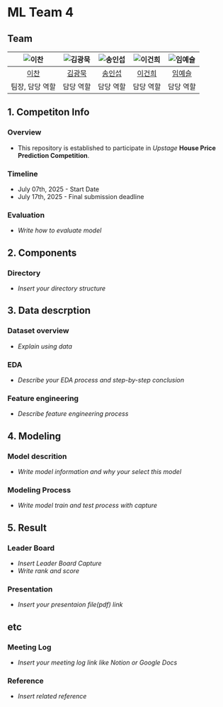 # ML Team 4

## Team

| ![이찬](https://avatars.githubusercontent.com/u/100181857?v=4) | ![김광묵](https://avatars.githubusercontent.com/u/20352532?v=4) | ![송인섭](https://avatars.githubusercontent.com/u/22423127?v=4) | ![이건희](https://avatars.githubusercontent.com/u/213379929?v=4) | ![임예슬](https://avatars.githubusercontent.com/u/113421456?v=4) |
| :--------------------------------------------------------------: | :--------------------------------------------------------------: | :--------------------------------------------------------------: | :--------------------------------------------------------------: | :--------------------------------------------------------------: |
|            [이찬](https://github.com/SKKULEE)             |            [김광묵](https://github.com/JackFink)             |            [송인섭](https://github.com/SongInseob)             |            [이건희](https://github.com/Ai14gi)             |            [임예슬](https://github.com/joy007fun)             |
|                            팀장, 담당 역할                             |                            담당 역할                             |                            담당 역할                             |                            담당 역할                             |                            담당 역할                             |

## 1. Competiton Info

### Overview

- This repository is established to participate in _Upstage_ **House Price Prediction Competition**.

### Timeline

- July 07th, 2025 - Start Date
- July 17th, 2025 - Final submission deadline

### Evaluation

- _Write how to evaluate model_

## 2. Components

### Directory

- _Insert your directory structure_

## 3. Data descrption

### Dataset overview

- _Explain using data_

### EDA

- _Describe your EDA process and step-by-step conclusion_

### Feature engineering

- _Describe feature engineering process_

## 4. Modeling

### Model descrition

- _Write model information and why your select this model_

### Modeling Process

- _Write model train and test process with capture_

## 5. Result

### Leader Board

- _Insert Leader Board Capture_
- _Write rank and score_

### Presentation

- _Insert your presentaion file(pdf) link_

## etc

### Meeting Log

- _Insert your meeting log link like Notion or Google Docs_

### Reference

- _Insert related reference_
